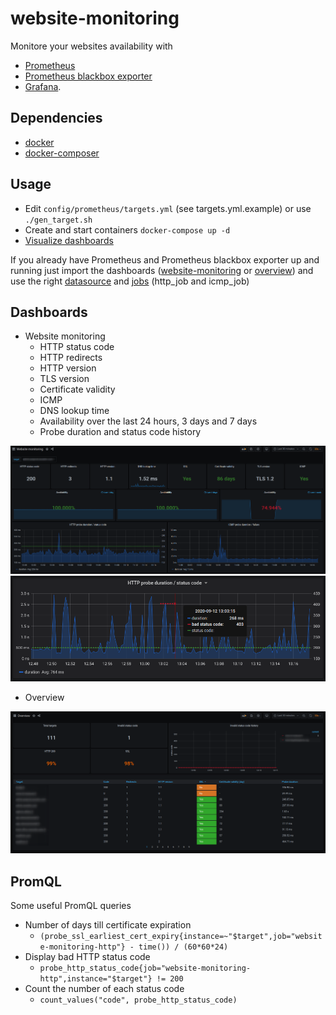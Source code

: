 # website-monitoring

Monitore your websites availability with
* [Prometheus](https://github.com/prometheus/prometheus)
* [Prometheus blackbox exporter](https://github.com/prometheus/blackbox_exporter)
* [Grafana](https://github.com/grafana/grafana).

## Dependencies

* [docker](https://docs.docker.com/install/)
* [docker-composer](https://docs.docker.com/compose/install/)

## Usage

* Edit `config/prometheus/targets.yml` (see targets.yml.example) or use `./gen_target.sh`
* Create and start containers `docker-compose up -d`
* [Visualize dashboards](http://localhost:3000/)

If you already have Prometheus and Prometheus blackbox exporter up and running just import the dashboards ([website-monitoring](website-monitoring.json) or [overview](overview.json)) and use the right [datasource](screenshots/import.png) and [jobs](screenshots/import.png) (http_job and icmp_job)

## Dashboards

* Website monitoring
  * HTTP status code
  * HTTP redirects
  * HTTP version
  * TLS version
  * Certificate validity
  * ICMP
  * DNS lookup time
  * Availability over the last 24 hours, 3 days and 7 days
  * Probe duration and status code history

![web-1](screenshots/website-monitoring_1.png)
![web-2](screenshots/website-monitoring_2.png)

* Overview

![overview](screenshots/overview_1.png)


## PromQL

Some useful PromQL queries

* Number of days till certificate expiration
  * `(probe_ssl_earliest_cert_expiry{instance=~"$target",job="website-monitoring-http"} - time()) / (60*60*24)`
* Display bad HTTP status code
  * `probe_http_status_code{job="website-monitoring-http",instance="$target"} != 200`
* Count the number of each status code
  * `count_values("code", probe_http_status_code)`
